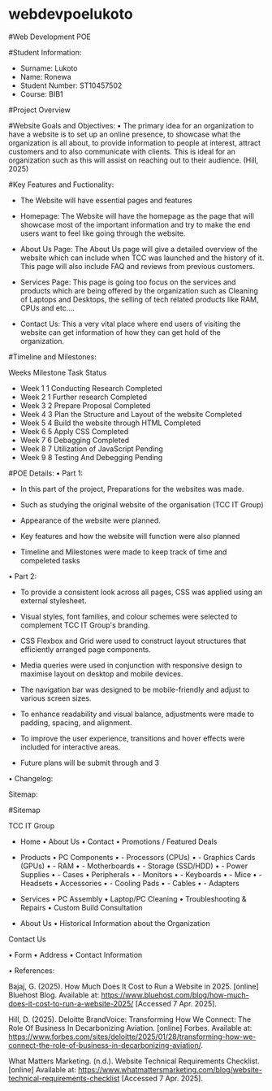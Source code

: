 # webdevpoelukoto

#Web Development POE

#Student Information:
- Surname: Lukoto
- Name: Ronewa
- Student Number: ST10457502
- Course: BIB1

#Project Overview

#Website Goals and Objectives:
•	The primary idea for an organization to have a website is to set up an online presence, to showcase what the organization is all about, to provide information to people at interest, attract customers and to also communicate with clients. This is ideal for an organization such as this will assist on reaching out to their audience.
(Hill, 2025)

#Key Features and Fuctionality:
-	The Website will have essential pages and features

-	Homepage: The Website will have the homepage as the page that will showcase most of the important information and try to make the end users want to feel like going through the website.
- About Us Page: The About Us page will give a detailed overview of the website which can include when TCC was launched and the history of it. This page will also include FAQ and reviews from previous customers.
- Services Page: This page is going too focus on the services and products which are being offered by the organization such as Cleaning of Laptops and Desktops, the selling of tech related products like RAM, CPUs and etc.…
- Contact Us: This a very vital place where end users of visiting the website can get information of how they can get hold of the organization.

#Timeline and Milestones:

Weeks	Milestone	Task	Status
- Week 1	1	Conducting Research	Completed
- Week 2	1	Further research 	Completed
- Week 3	2	Prepare Proposal	Completed
- Week 4	3	Plan the Structure and Layout of the website	Completed
- Week 5	4	Build the website through HTML	Completed
- Week 6	5	Apply CSS	Completed
- Week 7	6	Debagging	Completed
- Week 8	7	Utilization of JavaScript	Pending
- Week 9	8	Testing And Debegging	Pending

#POE Details:
• Part 1:
- In this part of the project, Preparations for the websites was made.
  
- Such as studying the original website of the organisation (TCC IT Group)
  
- Appearance of the website were planned.
  
- Key features and how the website will function were also planned
  
- Timeline and Milestones were made to keep track of time and compeleted tasks

• Part 2:
- To provide a consistent look across all pages, CSS was applied using an external stylesheet.

- Visual styles, font families, and colour schemes were selected to complement TCC IT Group's branding.

- CSS Flexbox and Grid were used to construct layout structures that efficiently arranged page components.

- Media queries were used in conjunction with responsive design to maximise layout on desktop and mobile devices.

- The navigation bar was designed to be mobile-friendly and adjust to various screen sizes.

- To enhance readability and visual balance, adjustments were made to padding, spacing, and alignment.

- To improve the user experience, transitions and hover effects were included for interactive areas.

- Future plans will be submit through and 3

• Changelog:

Sitemap:

#Sitemap

TCC IT Group
- Home
•	About Us
•	Contact
•	Promotions / Featured Deals
- Products
•	PC Components
•	  - Processors (CPUs)
•	  - Graphics Cards (GPUs)
•	  - RAM
•	  - Motherboards
•	  - Storage (SSD/HDD)
•	  - Power Supplies
•	  - Cases
•	Peripherals
•	  - Monitors
•	  - Keyboards
•	  - Mice
•	  - Headsets
•	Accessories
•	  - Cooling Pads
•	  - Cables
•	  - Adapters
- Services
•	PC Assembly
•	Laptop/PC Cleaning
•	Troubleshooting & Repairs
•	Custom Build Consultation

- About Us
•	Historical Information about the Organization 

Contact Us 

•	Form
•	Address
•	Contact Information


• References: 

Bajaj, G. (2025). How Much Does It Cost to Run a Website in 2025. [online] Bluehost Blog. Available at: https://www.bluehost.com/blog/how-much-does-it-cost-to-run-a-website-2025/ [Accessed 7 Apr. 2025].

Hill, D. (2025). Deloitte BrandVoice: Transforming How We Connect: The Role Of Business In Decarbonizing Aviation. [online] Forbes. Available at: https://www.forbes.com/sites/deloitte/2025/01/28/transforming-how-we-connect-the-role-of-business-in-decarbonizing-aviation/.

What Matters Marketing. (n.d.). Website Technical Requirements Checklist. [online] Available at: https://www.whatmattersmarketing.com/blog/website-technical-requirements-checklist [Accessed 7 Apr. 2025].
